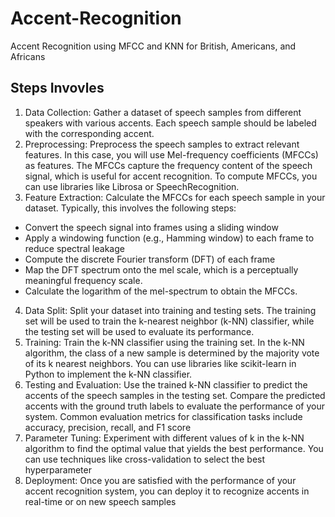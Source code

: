 # Accent-Recognition
Accent Recognition using MFCC and KNN for British, Americans, and Africans 

## Steps Invovles
1. Data Collection: Gather a dataset of speech samples from different speakers with various accents. Each speech sample should be labeled with the corresponding accent.
1.  Preprocessing: Preprocess the speech samples to extract relevant features. In this case, you will use Mel-frequency coefficients (MFCCs) as features. The MFCCs capture the frequency content of the speech signal, which is useful for accent recognition. To compute MFCCs, you can use libraries like Librosa or SpeechRecognition.
1. Feature Extraction: Calculate the MFCCs for each speech sample in your dataset. Typically, this involves the following steps:
  - Convert the speech signal into frames using a sliding window
  - Apply a windowing function (e.g., Hamming window) to each frame to reduce spectral leakage
  - Compute the discrete Fourier transform (DFT) of each frame
  - Map the DFT spectrum onto the mel scale, which is a perceptually meaningful frequency scale.
  - Calculate the logarithm of the mel-spectrum to obtain the MFCCs.
4. Data Split: Split your dataset into training and testing sets. The training set will be used to train the k-nearest neighbor (k-NN) classifier, while the testing set will be used to evaluate its performance.
5. Training: Train the k-NN classifier using the training set. In the k-NN algorithm, the class of a new sample is determined by the majority vote of its k nearest neighbors. You can use libraries like scikit-learn in Python to implement the k-NN classifier.
6. Testing and Evaluation: Use the trained k-NN classifier to predict the accents of the speech samples in the testing set. Compare the predicted accents with the ground truth labels to evaluate the performance of your system. Common evaluation metrics for classification tasks include accuracy, precision, recall, and F1 score
7. Parameter Tuning: Experiment with different values of k in the k-NN algorithm to find the optimal value that yields the best performance. You can use techniques like cross-validation to select the best hyperparameter
8.  Deployment: Once you are satisfied with the performance of your accent recognition system, you can deploy it to recognize accents in real-time or on new speech samples
